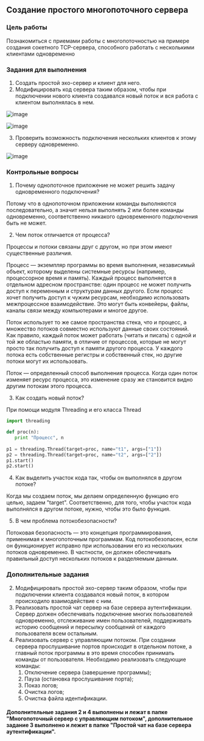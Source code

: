 <!----- Conversion time: 0.718 seconds.
Using this Markdown file:

1. Cut and paste this output into your source file.
2. See the notes and action items below regarding this conversion run.
3. Check the rendered output (headings, lists, code blocks, tables) for proper
   formatting and use a linkchecker before you publish this page.

Conversion notes:

* Docs to Markdown version 1.0β17
* Wed Sep 18 2019 01:52:00 GMT-0700 (PDT)
* Source doc: https://docs.google.com/open?id=1SEODmwLcgVdQijJMZ6Xc3YQ0lqnkc72w-gccG4AkpqU
----->

## Создание простого многопоточного сервера

### Цель работы

Познакомиться с приемами работы с многопоточностью на примере создания сокетного TCP-сервера, способного работать с несколькими клиентами одновременно

### Задания для выполнения

1. Создать простой эхо-сервер и клиент для него.
3. Модифицировать код сервера таким образом, чтобы при подключении нового клиента создавался новый поток и вся работа с клиентом выполнялась в нем.

![image](https://user-images.githubusercontent.com/70547060/138162029-87ce2759-c451-4ddd-96ab-6eb8e850cf04.png)

![image](https://user-images.githubusercontent.com/70547060/138162049-8a04381a-f1d5-4979-8835-e16cb221c99a.png)

3. Проверить возможность подключения нескольких клиентов к этому серверу одновременно. 

![image](https://user-images.githubusercontent.com/70547060/138162158-f2abd2dc-6e3b-4a16-b57f-6b39c17dfbc2.png)

### Контрольные вопросы

1. Почему однопоточное приложение не может решить задачу одновременного подключения?

Потому что в однопоточном приложении команды выполняются последовательно, а значит нельзя выполнять 2 или более команды одновременно, соответственно никакого одновременного подключения быть не может.

2. Чем поток отличается от процесса?

Процессы и потоки связаны друг с другом, но при этом имеют существенные различия.

Процесс — экземпляр программы во время выполнения, независимый объект, которому выделены системные ресурсы (например, процессорное время и память). Каждый процесс выполняется в отдельном адресном пространстве: один процесс не может получить доступ к переменным и структурам данных другого. Если процесс хочет получить доступ к чужим ресурсам, необходимо использовать межпроцессное взаимодействие. Это могут быть конвейеры, файлы, каналы связи между компьютерами и многое другое.

Поток использует то же самое пространства стека, что и процесс, а множество потоков совместно используют данные своих состояний. Как правило, каждый поток может работать (читать и писать) с одной и той же областью памяти, в отличие от процессов, которые не могут просто так получить доступ к памяти другого процесса. У каждого потока есть собственные регистры и собственный стек, но другие потоки могут их использовать.

Поток — определенный способ выполнения процесса. Когда один поток изменяет ресурс процесса, это изменение сразу же становится видно другим потокам этого процесса.

3. Как создать новый поток?

При помощи модуля Threading и его класса Thread

```python
import threading 

def proc(n):
   print "Процесс", n
 
p1 = threading.Thread(target=proc, name="t1", args=["1"])
p2 = threading.Thread(target=proc, name="t2", args=["2"])
p1.start()
p2.start()
```

4. Как выделить участок кода так, чтобы он выполнялся в другом потоке?

Когда мы создаем поток, мы делаем определенную функцию его целью, задаем "target". Соответственно, для того, чтобы участок кода выполнялся в другом потоке, нужно, чтобы это было функция.

5. В чем проблема потокобезопасности?

Потоковая безопасность — это концепция программирования, применимая к многопоточным программам. Код потокобезопасен, если он функционирует исправно при использовании его из нескольких потоков одновременно. В частности, он должен обеспечивать правильный доступ нескольких потоков к разделяемым данным.


### Дополнительные задания

2. Модифицировать простой эхо-сервер таким образом, чтобы при подключении клиента создавался новый поток, в котором происходило взаимодействие с ним.
3. Реализовать простой чат сервер на базе сервера аутентификации. Сервер должен обеспечивать подключение многих пользователей одновременно, отслеживание имен пользователей, поддерживать историю сообщений и пересылку сообщений от каждого пользователя всем остальным. 
4. Реализовать сервер с управляющим потоком. При создании сервера прослушивание портов происходит в отдельном потоке, а главный поток программы в это время способен принимать команды от пользователя. Необходимо реализовать следующие команды:
    1. Отключение сервера (завершение программы);
    2. Пауза (остановка прослушивание порта);
    3. Показ логов;
    4. Очистка логов;
    5. Очистка файла идентификации.

#### Дополнительные задания 2 и 4 выполнены и лежат в папке "Многопоточный сервер с управляющим потоком", дополнительное задание 3 выполнено и лежит в папке "Простой чат на базе сервера аутентификации". 
<!-- Docs to Markdown version 1.0β17 -->
